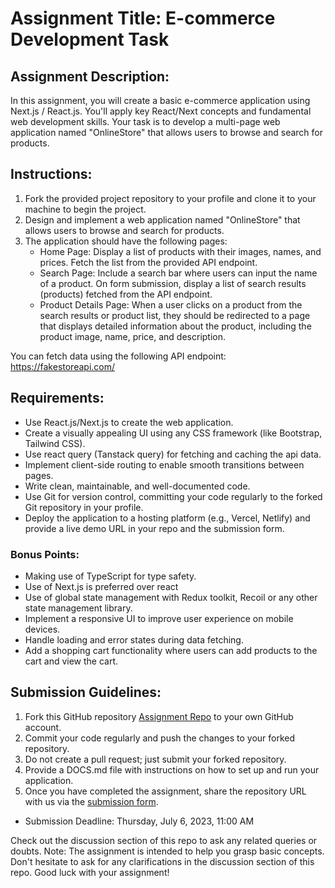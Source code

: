# Assignment Title: E-commerce Development Task

## Assignment Description:

In this assignment, you will create a basic e-commerce application using Next.js / React.js. You'll apply key React/Next concepts and fundamental web development skills. Your task is to develop a multi-page web application named "OnlineStore" that allows users to browse and search for products.

## Instructions:

1. Fork the provided project repository to your profile and clone it to your machine to begin the project.
2. Design and implement a web application named "OnlineStore" that allows users to browse and search for products.
3. The application should have the following pages:
   - Home Page: Display a list of products with their images, names, and prices. Fetch the list from the provided API endpoint.
   - Search Page: Include a search bar where users can input the name of a product. On form submission, display a list of search results (products) fetched from the API endpoint.
   - Product Details Page: When a user clicks on a product from the search results or product list, they should be redirected to a page that displays detailed information about the product, including the product image, name, price, and description.

You can fetch data using the following API endpoint: https://fakestoreapi.com/

## Requirements:

- Use React.js/Next.js to create the web application.
- Create a visually appealing UI using any CSS framework (like Bootstrap, Tailwind CSS).
- Use react query (Tanstack query) for fetching and caching the api data.
- Implement client-side routing to enable smooth transitions between pages.
- Write clean, maintainable, and well-documented code.
- Use Git for version control, committing your code regularly to the forked Git repository in your profile.
- Deploy the application to a hosting platform (e.g., Vercel, Netlify) and provide a live demo URL in your repo and the submission form.

### Bonus Points:

- Making use of TypeScript for type safety.
- Use of Next.js is preferred over react
- Use of global state management with Redux toolkit, Recoil or any other state management library.
- Implement a responsive UI to improve user experience on mobile devices.
- Handle loading and error states during data fetching.
- Add a shopping cart functionality where users can add products to the cart and view the cart.

## Submission Guidelines:

1. Fork this GitHub repository [Assignment Repo](https://github.com/internsathi/frontend-assignment) to your own GitHub account.
2. Commit your code regularly and push the changes to your forked repository.
3. Do not create a pull request; just submit your forked repository.
4. Provide a DOCS.md file with instructions on how to set up and run your application.
5. Once you have completed the assignment, share the repository URL with us via the [submission form](https://docs.google.com/forms/d/e/1FAIpQLSd49m7F_6oSXSI5RFQY_ps2CDQIt3i_iCqrPgzplbqIy8N4EA/viewform).

- Submission Deadline: Thursday, July 6, 2023, 11:00 AM

Check out the discussion section of this repo to ask any related queries or doubts.
Note: The assignment is intended to help you grasp basic concepts. Don't hesitate to ask for any clarifications in the discussion section of this repo. Good luck with your assignment!
